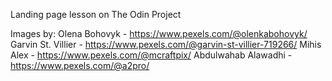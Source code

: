 Landing page lesson on The Odin Project

Images by:
Olena Bohovyk       - https://www.pexels.com/@olenkabohovyk/
Garvin St. Villier  - https://www.pexels.com/@garvin-st-villier-719266/
Mihis Alex          - https://www.pexels.com/@mcraftpix/ 
Abdulwahab Alawadhi - https://www.pexels.com/@a2pro/
